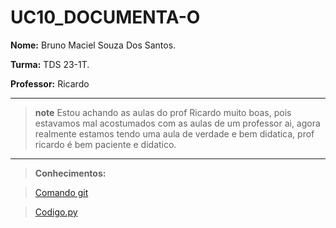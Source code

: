 # UC10_DOCUMENTA-O

**Nome:** Bruno Maciel Souza Dos Santos.

**Turma:** TDS 23-1T.

**Professor:** Ricardo

---
> **note**
> Estou achando as aulas do prof Ricardo muito boas, pois estavamos mal acostumados com as aulas de um professor ai, agora realmente estamos tendo uma aula de verdade e bem didatica, prof ricardo é bem paciente e didatico.
---

> **Conhecimentos:**


> [Comando git]( )


> [Codigo.py]( )
